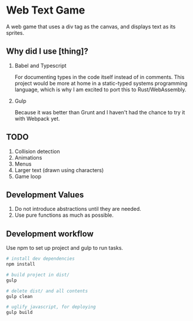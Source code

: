 # Web Text Game

A web game that uses a div tag as the canvas, and displays text
as its sprites.

## Why did I use [thing]?

1. Babel and Typescript

    For documenting types in the code itself instead of in
    comments. This project would be more at home
    in a static-typed systems programming language, which
    is why I am excited to port this to Rust/WebAssembly.

2. Gulp

    Because it was better than Grunt and I haven't had the chance
    to try it with Webpack yet.

## TODO

1. Collision detection
2. Animations
3. Menus
4. Larger text (drawn using characters)
5. Game loop

## Development Values

1. Do not introduce abstractions until they are needed.
2. Use pure functions as much as possible.

## Development workflow

Use npm to set up project and gulp to run tasks.

```bash
# install dev dependencies
npm install

# build project in dist/
gulp

# delete dist/ and all contents
gulp clean

# uglify javascript, for deploying
gulp build
```
